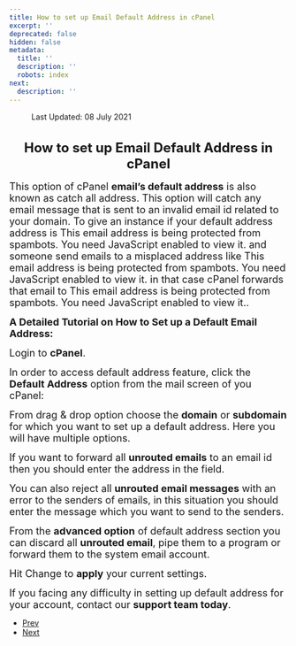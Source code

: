 ```yaml
---
title: How to set up Email Default Address in cPanel
excerpt: ''
deprecated: false
hidden: false
metadata:
  title: ''
  description: ''
  robots: index
next:
  description: ''
---
```

<div class="page-header">
</div>
<dl class="article-info muted">
<dt class="article-info-term">
</dt>
<dd class="modified">
<span class="icon-calendar" aria-hidden="true"></span>
<time datetime="2021-07-08T11:14:20+00:00" itemprop="dateModified">
Last Updated: 08 July 2021 </time>
</dd>
</dl>
<div itemprop="articleBody">
<h1 style="text-align: center; font-size: x-large;"><span style="font-size: x-large;"><strong>How to set up Email Default Address in cPanel</strong></span></h1>
<p dir="ltr"> </p>
<p dir="ltr"><span style="font-size: large;">This option of cPanel <strong>email’s default address</strong> is also known as catch all address. This option will catch any email message that is sent to an invalid email id related to your domain. To give an instance if your default address address is <span id="cloakc12169e68d68a745c5c1d83da1072915">This email address is being protected from spambots. You need JavaScript enabled to view it.</span><script type="8375f2b64f0ce2f0a013899a-text/javascript">
				document.getElementById('cloakc12169e68d68a745c5c1d83da1072915').innerHTML = '';
				var prefix = '&#109;a' + 'i&#108;' + '&#116;o';
				var path = 'hr' + 'ef' + '=';
				var addyc12169e68d68a745c5c1d83da1072915 = 'j&#105;mmy' + '&#64;';
				addyc12169e68d68a745c5c1d83da1072915 = addyc12169e68d68a745c5c1d83da1072915 + 'y&#111;&#117;rd&#111;m&#97;&#105;n' + '&#46;' + 'c&#111;m';
				var addy_textc12169e68d68a745c5c1d83da1072915 = 'j&#105;mmy' + '&#64;' + 'y&#111;&#117;rd&#111;m&#97;&#105;n' + '&#46;' + 'c&#111;m';document.getElementById('cloakc12169e68d68a745c5c1d83da1072915').innerHTML += '<a ' + path + '\'' + prefix + ':' + addyc12169e68d68a745c5c1d83da1072915 + '\'>'+addy_textc12169e68d68a745c5c1d83da1072915+'<\/a>';
		</script> and someone send emails to a misplaced address like <span id="cloak37d6749ea2d5d6648dda66384c512388">This email address is being protected from spambots. You need JavaScript enabled to view it.</span><script type="8375f2b64f0ce2f0a013899a-text/javascript">
				document.getElementById('cloak37d6749ea2d5d6648dda66384c512388').innerHTML = '';
				var prefix = '&#109;a' + 'i&#108;' + '&#116;o';
				var path = 'hr' + 'ef' + '=';
				var addy37d6749ea2d5d6648dda66384c512388 = 'j&#117;mmy' + '&#64;';
				addy37d6749ea2d5d6648dda66384c512388 = addy37d6749ea2d5d6648dda66384c512388 + 'y&#111;&#117;rd&#111;m&#97;&#105;n' + '&#46;' + 'c&#111;m';
				var addy_text37d6749ea2d5d6648dda66384c512388 = 'j&#117;mmy' + '&#64;' + 'y&#111;&#117;rd&#111;m&#97;&#105;n' + '&#46;' + 'c&#111;m';document.getElementById('cloak37d6749ea2d5d6648dda66384c512388').innerHTML += '<a ' + path + '\'' + prefix + ':' + addy37d6749ea2d5d6648dda66384c512388 + '\'>'+addy_text37d6749ea2d5d6648dda66384c512388+'<\/a>';
		</script>  in that case cPanel forwards that email to <span id="cloak9fa2ba29e430a74c5c2970e3e3c9c716">This email address is being protected from spambots. You need JavaScript enabled to view it.</span><script type="8375f2b64f0ce2f0a013899a-text/javascript">
				document.getElementById('cloak9fa2ba29e430a74c5c2970e3e3c9c716').innerHTML = '';
				var prefix = '&#109;a' + 'i&#108;' + '&#116;o';
				var path = 'hr' + 'ef' + '=';
				var addy9fa2ba29e430a74c5c2970e3e3c9c716 = 'j&#105;mmy' + '&#64;';
				addy9fa2ba29e430a74c5c2970e3e3c9c716 = addy9fa2ba29e430a74c5c2970e3e3c9c716 + 'y&#111;&#117;rd&#111;m&#97;&#105;n' + '&#46;' + 'c&#111;m';
				var addy_text9fa2ba29e430a74c5c2970e3e3c9c716 = 'j&#105;mmy' + '&#64;' + 'y&#111;&#117;rd&#111;m&#97;&#105;n' + '&#46;' + 'c&#111;m';document.getElementById('cloak9fa2ba29e430a74c5c2970e3e3c9c716').innerHTML += '<a ' + path + '\'' + prefix + ':' + addy9fa2ba29e430a74c5c2970e3e3c9c716 + '\'>'+addy_text9fa2ba29e430a74c5c2970e3e3c9c716+'<\/a>';
		</script>.</span></p>
<p dir="ltr"><span style="font-size: large;"> </span></p>
<p dir="ltr"><strong><span style="font-size: large;">A Detailed Tutorial on How to Set up a Default Email Address: </span></strong></p>
<p dir="ltr"><span style="font-size: large;">Login to <strong>cPanel</strong>.</span></p>
<p dir="ltr"><span style="font-size: large;">In order to access default address feature, click the <strong>Default Address</strong> option from the mail screen of you cPanel:</span></p>
<p dir="ltr"><span style="font-size: large;">From drag &amp; drop option choose the <strong>domain</strong> or <strong>subdomain</strong> for which you want to set up a default address. Here you will have multiple options.</span></p>
<p dir="ltr"><span style="font-size: large;"> </span></p>
<p dir="ltr"><span style="font-size: large;">If you want to forward all <strong>unrouted emails</strong> to an email id then you should enter the address in the field.</span></p>
<p dir="ltr"><span style="font-size: large;">You can also reject all <strong>unrouted email messages</strong> with an error to the senders of emails, in this situation you should enter the message which you want to send to the senders.</span></p>
<p dir="ltr"><span style="font-size: large;">From the <strong>advanced option</strong> of default address section you can discard all <strong>unrouted email</strong>, pipe them to a program or forward them to the system email account.</span></p>
<p dir="ltr"><span style="font-size: large;"> </span></p>
<p dir="ltr"><span style="font-size: large;">Hit Change to <strong>apply</strong> your current settings.</span></p>
<p dir="ltr"><span style="font-size: large;"> </span></p>
<p dir="ltr"><span style="font-size: large;">If you facing any difficulty in setting up default address for your account, contact our <strong>support team today</strong>.</span></p> </div>
<ul class="pager pagenav">
<li class="previous">
<a class="hasTooltip" title="How to configure Email authentication in cPanel" aria-label="Previous article: How to configure Email authentication in cPanel" href="/docs/how-to-configure-email-authentication-in-cpanel" rel="prev">
<span class="icon-chevron-left" aria-hidden="true"></span> <span aria-hidden="true">Prev</span> </a>
</li>
<li class="next">
<a class="hasTooltip" title="cPanel Price hike and its impact on prices" aria-label="Next article: cPanel Price hike and its impact on prices" href="/docs/cpanel-price-hike-and-its-impact-on-prices" rel="next">
<span aria-hidden="true">Next</span> <span class="icon-chevron-right" aria-hidden="true"></span> </a>
</li>
</ul>
</div>